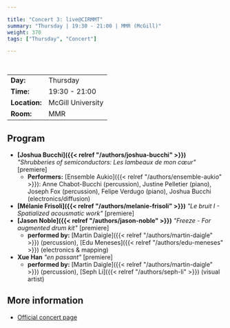 ```yaml
---

title: "Concert 3: live@CIRMMT"
summary: "Thursday | 19:30 - 21:00 | MMR (McGill)"
weight: 370
tags: ["Thursday", "Concert"]

---
```


<br>

| | |
| - | - |
| **Day:** | Thursday |
| **Time:** | 19:30 - 21:00 |
| **Location:** | McGill University |
| **Room:** | MMR |

## Program

- **[Joshua Bucchi]({{< relref "/authors/joshua-bucchi" >}})** *"Shrubberies  of  semiconductors:  Les  lambeaux  de  mon  cœur"* [premiere]
  - **Performers:** [Ensemble Aukio]({{< relref "/authors/ensemble-aukio" >}}): Anne Chabot-Bucchi (percussion), Justine Pelletier (piano), Joseph Fox (percussion), Felipe Verdugo (piano), Joshua Bucchi (electronics/diffusion)
- **[Mélanie Frisoli]({{< relref "/authors/melanie-frisoli" >}})** *"Le bruit I - Spatialized acousmatic work"* [premiere]
- **[Jason Noble]({{< relref "/authors/jason-noble" >}})** *"Freeze - For augmented drum kit"* [premiere]
  - **performed by:** [Martin Daigle]({{< relref "/authors/martin-daigle" >}}) (percussion), [Edu Meneses]({{< relref "/authors/edu-meneses" >}}) (electronics & mapping)
- **Xue Han** *"en passant"* [premiere]
  - **performed by:** [Martin Daigle]({{< relref "/authors/martin-daigle" >}}) (percussion), [Seph Li]({{< relref "/authors/seph-li" >}}) (visual artist)

## More information

- [Official concert page](https://www.cirmmt.org/en/events/live-cirmmt/student-commissions)
